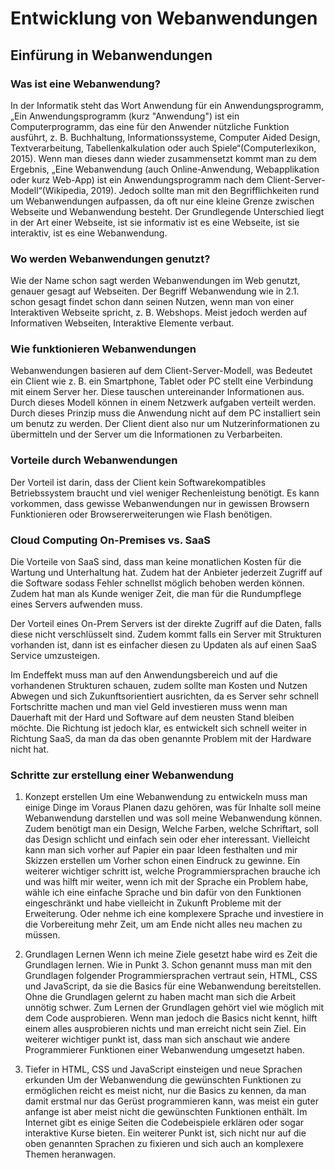 # Entwicklung von Webanwendungen
## Einfürung in Webanwendungen
### Was ist eine Webanwendung?
In der Informatik steht das Wort Anwendung für ein Anwendungsprogramm, „Ein Anwendungsprogramm (kurz "Anwendung") ist ein Computerprogramm, das eine für den Anwender nützliche Funktion ausführt, z. B. Buchhaltung, Informationssysteme, Computer Aided Design, Textverarbeitung, Tabellenkalkulation oder auch Spiele“(Computerlexikon, 2015). Wenn man dieses dann wieder zusammensetzt kommt man zu dem Ergebnis, „Eine Webanwendung (auch Online-Anwendung, Webapplikation oder kurz Web-App) ist ein Anwendungsprogramm nach dem Client-Server-Modell“(Wikipedia, 2019). Jedoch sollte man mit den Begrifflichkeiten rund um Webanwendungen aufpassen, da oft nur eine kleine Grenze zwischen Webseite und Webanwendung besteht. Der Grundlegende Unterschied liegt in der Art einer Webseite, ist sie informativ ist es eine Webseite, ist sie interaktiv, ist es eine Webanwendung.
### Wo werden Webanwendungen genutzt?
Wie der Name schon sagt werden Webanwendungen im Web genutzt, genauer gesagt auf Webseiten. Der Begriff Webanwendung wie in 2.1. schon gesagt findet schon dann seinen Nutzen, wenn man von einer Interaktiven Webseite spricht, z. B. Webshops. Meist jedoch werden auf Informativen Webseiten, Interaktive Elemente verbaut.
### Wie funktionieren Webanwendungen
Webanwendungen basieren auf dem Client-Server-Modell, was Bedeutet ein Client wie z. B. ein Smartphone, Tablet oder PC stellt eine Verbindung mit einem Server her. Diese tauschen untereinander Informationen aus. Durch dieses Modell können in einem Netzwerk aufgaben verteilt werden. Durch dieses Prinzip muss die Anwendung nicht auf dem PC installiert sein um benutz zu werden. Der Client dient also nur um Nutzerinformationen zu übermitteln und der Server um die Informationen zu Verbarbeiten.
### Vorteile durch Webanwendungen
Der Vorteil ist darin, dass der Client kein Softwarekompatibles Betriebssystem braucht und viel weniger Rechenleistung benötigt. Es kann vorkommen, dass gewisse Webanwendungen nur in gewissen Browsern Funktionieren oder Browsererweiterungen wie Flash benötigen.
### Cloud Computing On-Premises vs. SaaS
Die Vorteile von SaaS sind, dass man keine monatlichen Kosten für die Wartung und Unterhaltung hat. Zudem hat der Anbieter jederzeit Zugriff auf die Software sodass Fehler schnellst möglich behoben werden können. Zudem hat man als Kunde weniger Zeit, die man für die Rundumpflege eines Servers aufwenden muss.

Der Vorteil eines On-Prem Servers ist der direkte Zugriff auf die Daten, falls diese nicht verschlüsselt sind. Zudem kommt falls ein Server mit Strukturen vorhanden ist, dann ist es einfacher diesen zu Updaten als auf einen SaaS Service umzusteigen.

Im Endeffekt muss man auf den Anwendungsbereich und auf die vorhandenen Strukturen schauen, zudem sollte man Kosten und Nutzen Abwegen und sich Zukunftsorientiert ausrichten, da es Server sehr schnell Fortschritte machen und man viel Geld investieren muss wenn man Dauerhaft mit der Hard und Software auf dem neusten Stand bleiben möchte. Die Richtung ist jedoch klar, es entwickelt sich schnell weiter in Richtung SaaS, da man da das oben genannte Problem mit der Hardware nicht hat.
### Schritte zur erstellung einer Webanwendung
1.	Konzept erstellen
Um eine Webanwendung zu entwickeln muss man einige Dinge im Voraus Planen dazu gehören, was für Inhalte soll meine Webanwendung darstellen und was soll meine Webanwendung können. Zudem benötigt man ein Design, Welche Farben, welche Schriftart, soll das Design schlicht und einfach sein oder eher interessant. Vielleicht kann man sich vorher auf Papier ein paar Ideen festhalten und mir Skizzen erstellen um Vorher schon einen Eindruck zu gewinne. Ein weiterer wichtiger schritt ist, welche Programmiersprachen brauche ich und was hilft mir weiter, wenn ich mit der Sprache ein Problem habe, wähle ich eine einfache Sprache und bin dafür von den Funktionen eingeschränkt und habe vielleicht in Zukunft Probleme mit der Erweiterung. Oder nehme ich eine komplexere Sprache und investiere in die Vorbereitung mehr Zeit, um am Ende nicht alles neu machen zu müssen.

2.	Grundlagen Lernen
Wenn ich meine Ziele gesetzt habe wird es Zeit die Grundlagen lernen. Wie in Punkt 3. Schon genannt muss man mit den Grundlagen folgender Programmiersprachen vertraut sein, HTML, CSS und JavaScript, da sie die Basics für eine Webanwendung bereitstellen. Ohne die Grundlagen gelernt zu haben macht man sich die Arbeit unnötig schwer. Zum Lernen der Grundlagen gehört viel wie möglich mit dem Code ausprobieren. Wenn man jedoch die Basics nicht kennt, hilft einem alles ausprobieren nichts und man erreicht nicht sein Ziel. Ein weiterer wichtiger punkt ist, dass man sich anschaut wie andere Programmierer Funktionen einer Webanwendung umgesetzt haben.

3.	Tiefer in HTML, CSS und JavaScript einsteigen und neue Sprachen erkunden
Um der Webanwendung die gewünschten Funktionen zu ermöglichen reicht es meist nicht, nur die Basics zu kennen, da man damit erstmal nur das Gerüst programmieren kann, was meist ein guter anfange ist aber meist nicht die gewünschten Funktionen enthält. Im Internet gibt es einige Seiten die Codebeispiele erklären oder sogar interaktive Kurse bieten. Ein weiterer Punkt ist, sich nicht nur auf die oben genannten Sprachen zu fixieren und sich auch an komplexere Themen heranwagen.
